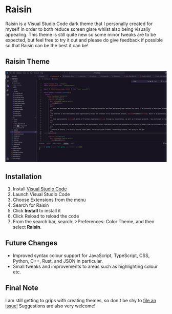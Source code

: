 # Raisin 

Raisin is a Visual Studio Code dark theme that I personally created for myself in order to both reduce screen glare whilst also being visually appealing. This theme is still quite new so some minor tweaks are to be expected, but feel free to try it out and please do give feedback if possible so that Raisin can be the best it can be!  

## Raisin Theme

![image](https://raw.githubusercontent.com/HGlennon/Raisin/refs/heads/main/theme-example.png)

## Installation

1. Install [Visual Studio Code](https://code.visualstudio.com/)
2. Launch Visual Studio Code
3. Choose Extensions from the menu
4. Search for Raisin
5. Click <b>Install</b> to install it
6. Click Reload to reload the code
7. From the search bar, search: >Preferences: Color Theme, and then select <b>Raisin</b>.

## Future Changes

- Improved syntax colour support for JavaScript, TypeScript, CSS, Python, C++, Rust, and JSON in particular.
- Small tweaks and improvements to areas such as highlighting colour etc. 

## Final Note

I am still getting to grips with creating themes, so don't be shy to [file an issue!](https://github.com/HGlennon/Raisin/issues) Suggestions are also very welcome!
